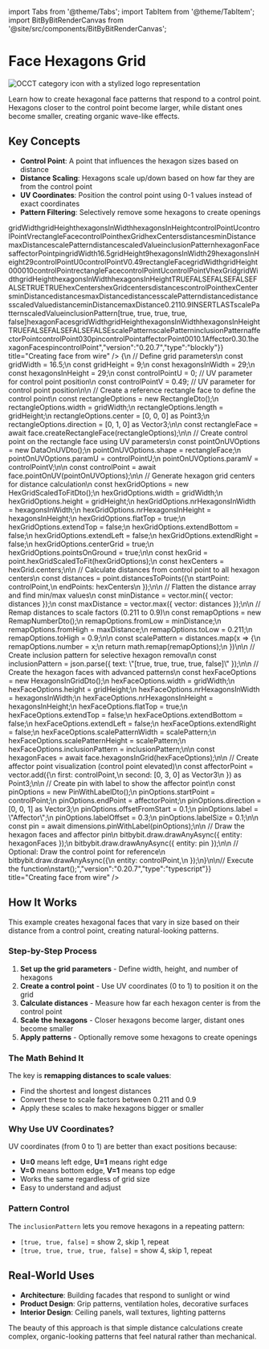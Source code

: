 import Tabs from '@theme/Tabs';
import TabItem from '@theme/TabItem';
import BitByBitRenderCanvas from '@site/src/components/BitByBitRenderCanvas';

# Face Hexagons Grid

<img 
  class="category-icon-small" 
  src="https://s.bitbybit.dev/assets/icons/white/occt-icon.svg" 
  alt="OCCT category icon with a stylized logo representation" 
  title="OCCT category icon" />

Learn how to create hexagonal face patterns that respond to a control point. Hexagons closer to the control point become larger, while distant ones become smaller, creating organic wave-like effects.

## Key Concepts

- **Control Point**: A point that influences the hexagon sizes based on distance
- **Distance Scaling**: Hexagons scale up/down based on how far they are from the control point
- **UV Coordinates**: Position the control point using 0-1 values instead of exact coordinates
- **Pattern Filtering**: Selectively remove some hexagons to create openings

<Tabs groupId="creating-face-from-wire">
<TabItem value="rete" label="Rete">
    <BitByBitRenderCanvas
    requireManualStart={true}
    script={{"script":"{\"id\":\"rete-v2-json\",\"nodes\":{\"ad44930c8195910f\":{\"id\":\"ad44930c8195910f\",\"name\":\"bitbybit.math.numberSlider\",\"customName\":\"width\",\"data\":{\"options\":{\"min\":5,\"max\":20,\"step\":0.1,\"width\":350,\"updateOnDrag\":false},\"number\":16.5},\"inputs\":{},\"position\":[429.0393216527848,1082.0251674594201]},\"45d60b87e0a0dfe4\":{\"id\":\"45d60b87e0a0dfe4\",\"name\":\"bitbybit.math.numberSlider\",\"customName\":\"heigt\",\"data\":{\"number\":9},\"inputs\":{},\"position\":[425.09924690643385,1237.0805987593171]},\"4c96351a40ef58d6\":{\"id\":\"4c96351a40ef58d6\",\"name\":\"bitbybit.math.numberSlider\",\"customName\":\"subdivisions w\",\"data\":{\"options\":{\"min\":5,\"max\":40,\"step\":1,\"width\":350,\"updateOnDrag\":false},\"number\":29},\"inputs\":{},\"position\":[418.6444537944787,1401.327026548878]},\"fc0f10f55cfd78c2\":{\"id\":\"fc0f10f55cfd78c2\",\"name\":\"bitbybit.math.numberSlider\",\"customName\":\"subdivisions h\",\"data\":{\"options\":{\"min\":0,\"max\":40,\"step\":0.1,\"width\":350,\"updateOnDrag\":false},\"number\":29},\"inputs\":{},\"position\":[420.87238961044295,1553.8214401409848]},\"6d7ccba935d50289\":{\"id\":\"6d7ccba935d50289\",\"name\":\"bitbybit.point.hexGridScaledToFit\",\"customName\":\"hex grid scaled to fit\",\"async\":false,\"drawable\":false,\"data\":{\"genericNodeData\":{\"hide\":false,\"oneOnOne\":false,\"flatten\":0,\"forceExecution\":false},\"width\":10,\"height\":10,\"nrHexagonsInWidth\":10,\"nrHexagonsInHeight\":10,\"flatTop\":true,\"extendTop\":false,\"extendBottom\":false,\"extendLeft\":false,\"extendRight\":false,\"centerGrid\":true,\"pointsOnGround\":true},\"inputs\":{\"width\":{\"connections\":[{\"node\":\"ad44930c8195910f\",\"output\":\"result\",\"data\":{}}]},\"height\":{\"connections\":[{\"node\":\"45d60b87e0a0dfe4\",\"output\":\"result\",\"data\":{}}]},\"nrHexagonsInWidth\":{\"connections\":[{\"node\":\"4c96351a40ef58d6\",\"output\":\"result\",\"data\":{}}]},\"nrHexagonsInHeight\":{\"connections\":[{\"node\":\"fc0f10f55cfd78c2\",\"output\":\"result\",\"data\":{}}]}},\"position\":[1228.6706775196694,464.9599084442343]},\"7b0ab71fb1f37ec8\":{\"id\":\"7b0ab71fb1f37ec8\",\"name\":\"bitbybit.json.getValueOnProp\",\"customName\":\"get value on prop\",\"async\":false,\"drawable\":false,\"data\":{\"genericNodeData\":{\"hide\":false,\"oneOnOne\":false,\"flatten\":0,\"forceExecution\":false},\"property\":\"centers\"},\"inputs\":{\"json\":{\"connections\":[{\"node\":\"6d7ccba935d50289\",\"output\":\"result\",\"data\":{}}]}},\"position\":[1630.8940177883746,464.77851777398433]},\"d040fd68bc78c1cc\":{\"id\":\"d040fd68bc78c1cc\",\"name\":\"bitbybit.point.distancesToPoints\",\"customName\":\"distances to points\",\"async\":false,\"drawable\":false,\"data\":{\"genericNodeData\":{\"hide\":false,\"oneOnOne\":false,\"flatten\":0,\"forceExecution\":false}},\"inputs\":{\"startPoint\":{\"connections\":[{\"node\":\"e3e97d1a757cfadc\",\"output\":\"result\",\"data\":{}}]},\"endPoints\":{\"connections\":[{\"node\":\"7b0ab71fb1f37ec8\",\"output\":\"result\",\"data\":{}}]}},\"position\":[2466.435030881331,224.36748166490298]},\"ba7f7e91dd75c55d\":{\"id\":\"ba7f7e91dd75c55d\",\"name\":\"bitbybit.vector.max\",\"customName\":\"max\",\"async\":false,\"drawable\":false,\"data\":{\"genericNodeData\":{\"hide\":false,\"oneOnOne\":false,\"flatten\":0,\"forceExecution\":false}},\"inputs\":{\"vector\":{\"connections\":[{\"node\":\"d040fd68bc78c1cc\",\"output\":\"result\",\"data\":{}}]}},\"position\":[2932.748806773879,486.8563013473016]},\"c71bfe07b38e41f9\":{\"id\":\"c71bfe07b38e41f9\",\"name\":\"bitbybit.vector.min\",\"customName\":\"min\",\"async\":false,\"drawable\":false,\"data\":{\"genericNodeData\":{\"hide\":false,\"oneOnOne\":false,\"flatten\":0,\"forceExecution\":false}},\"inputs\":{\"vector\":{\"connections\":[{\"node\":\"d040fd68bc78c1cc\",\"output\":\"result\",\"data\":{}}]}},\"position\":[2936.335250319339,225.2391480706185]},\"e09dbe00c352ccd0\":{\"id\":\"e09dbe00c352ccd0\",\"name\":\"bitbybit.math.remap\",\"customName\":\"remap\",\"async\":false,\"drawable\":false,\"data\":{\"genericNodeData\":{\"hide\":false,\"oneOnOne\":false,\"flatten\":0,\"forceExecution\":false},\"number\":0.5,\"fromLow\":0,\"fromHigh\":1,\"toLow\":0.211,\"toHigh\":0.9},\"inputs\":{\"fromHigh\":{\"connections\":[{\"node\":\"ba7f7e91dd75c55d\",\"output\":\"result\",\"data\":{}}]},\"fromLow\":{\"connections\":[{\"node\":\"c71bfe07b38e41f9\",\"output\":\"result\",\"data\":{}}]},\"number\":{\"connections\":[{\"node\":\"4451d9707782e77e\",\"output\":\"result\",\"data\":{}}]}},\"position\":[3388.229444402424,181.6348369460197]},\"4451d9707782e77e\":{\"id\":\"4451d9707782e77e\",\"name\":\"bitbybit.lists.flatten\",\"customName\":\"flatten\",\"data\":{\"nrLevels\":1},\"inputs\":{\"list\":{\"connections\":[{\"node\":\"d040fd68bc78c1cc\",\"output\":\"result\",\"data\":{}}]}},\"position\":[2938.4179420951496,14.356319078361025]},\"e1fcbf08c74d2039\":{\"id\":\"e1fcbf08c74d2039\",\"name\":\"bitbybit.json.parse\",\"customName\":\"parse\",\"async\":false,\"drawable\":false,\"data\":{\"genericNodeData\":{\"hide\":false,\"oneOnOne\":false,\"flatten\":0,\"forceExecution\":false},\"text\":\"[true, true, true, true, false]\"},\"inputs\":{},\"position\":[4181.572933865546,1697.8419602693875]},\"16d3131b4a0a16da\":{\"id\":\"16d3131b4a0a16da\",\"name\":\"bitbybit.occt.shapes.face.hexagonsInGrid\",\"customName\":\"hexagons in grid\",\"async\":true,\"drawable\":true,\"data\":{\"genericNodeData\":{\"hide\":false,\"oneOnOne\":false,\"flatten\":0,\"forceExecution\":false},\"width\":10,\"height\":10,\"nrHexagonsInWidth\":10,\"nrHexagonsInHeight\":10,\"flatTop\":true,\"extendTop\":false,\"extendBottom\":false,\"extendLeft\":false,\"extendRight\":false},\"inputs\":{\"width\":{\"connections\":[{\"node\":\"ad44930c8195910f\",\"output\":\"result\",\"data\":{}}]},\"height\":{\"connections\":[{\"node\":\"45d60b87e0a0dfe4\",\"output\":\"result\",\"data\":{}}]},\"nrHexagonsInWidth\":{\"connections\":[{\"node\":\"4c96351a40ef58d6\",\"output\":\"result\",\"data\":{}}]},\"nrHexagonsInHeight\":{\"connections\":[{\"node\":\"fc0f10f55cfd78c2\",\"output\":\"result\",\"data\":{}}]},\"scalePatternWidth\":{\"connections\":[{\"node\":\"188edaa55cc48f55\",\"output\":\"list\",\"data\":{}}]},\"scalePatternHeight\":{\"connections\":[{\"node\":\"188edaa55cc48f55\",\"output\":\"list\",\"data\":{}}]},\"inclusionPattern\":{\"connections\":[{\"node\":\"e1fcbf08c74d2039\",\"output\":\"result\",\"data\":{}}]}},\"position\":[4601.643014193374,1179.7801930070877]},\"6817a3e119b8001e\":{\"id\":\"6817a3e119b8001e\",\"name\":\"bitbybit.occt.shapes.face.createRectangleFace\",\"customName\":\"rectangle face\",\"async\":true,\"drawable\":true,\"data\":{\"genericNodeData\":{\"hide\":true,\"oneOnOne\":false,\"flatten\":0,\"forceExecution\":false},\"width\":1,\"length\":2,\"center\":[0,0,0],\"direction\":[0,1,0]},\"inputs\":{\"width\":{\"connections\":[{\"node\":\"ad44930c8195910f\",\"output\":\"result\",\"data\":{}}]},\"length\":{\"connections\":[{\"node\":\"45d60b87e0a0dfe4\",\"output\":\"result\",\"data\":{}}]}},\"position\":[1233.1555294494865,66.5092462243021]},\"e3e97d1a757cfadc\":{\"id\":\"e3e97d1a757cfadc\",\"name\":\"bitbybit.occt.shapes.face.pointOnUV\",\"customName\":\"point on uv\",\"async\":true,\"drawable\":true,\"data\":{\"genericNodeData\":{\"hide\":true,\"oneOnOne\":false,\"flatten\":0,\"forceExecution\":false},\"paramU\":0.5,\"paramV\":0.5},\"inputs\":{\"shape\":{\"connections\":[{\"node\":\"6817a3e119b8001e\",\"output\":\"result\",\"data\":{}}]},\"paramU\":{\"connections\":[{\"node\":\"70bbd4e213abbcaf\",\"output\":\"result\",\"data\":{}}]},\"paramV\":{\"connections\":[{\"node\":\"75479b9084987307\",\"output\":\"result\",\"data\":{}}]}},\"position\":[1804.7348160741294,-345.33507323009553]},\"70bbd4e213abbcaf\":{\"id\":\"70bbd4e213abbcaf\",\"name\":\"bitbybit.math.numberSlider\",\"customName\":\"u1\",\"data\":{\"options\":{\"min\":0,\"max\":1,\"step\":0.01,\"width\":350,\"updateOnDrag\":false},\"number\":0},\"inputs\":{},\"position\":[482.238253954552,-303.0919535070989]},\"75479b9084987307\":{\"id\":\"75479b9084987307\",\"name\":\"bitbybit.math.numberSlider\",\"customName\":\"v1\",\"data\":{\"options\":{\"min\":0,\"max\":1,\"step\":0.01,\"width\":350,\"updateOnDrag\":false},\"number\":0.49},\"inputs\":{},\"position\":[477.9973898770159,-143.21421959629308]},\"188edaa55cc48f55\":{\"id\":\"188edaa55cc48f55\",\"name\":\"bitbybit.lists.createList\",\"customName\":\"create list\",\"data\":{},\"inputs\":{\"listElements\":{\"connections\":[{\"node\":\"e09dbe00c352ccd0\",\"output\":\"result\",\"data\":{}}]}},\"position\":[3774.1237260005505,222.0353306345227]},\"7b30d93ddc67215e\":{\"id\":\"7b30d93ddc67215e\",\"name\":\"bitbybit.vector.add\",\"customName\":\"add\",\"async\":false,\"drawable\":false,\"data\":{\"genericNodeData\":{\"hide\":false,\"oneOnOne\":false,\"flatten\":0,\"forceExecution\":false}},\"inputs\":{\"first\":{\"connections\":[{\"node\":\"e3e97d1a757cfadc\",\"output\":\"result\",\"data\":{}}]},\"second\":{\"connections\":[{\"node\":\"8a9746568185ff05\",\"output\":\"result\",\"data\":{}}]}},\"position\":[2808.986525228427,-469.65148540833]},\"8a9746568185ff05\":{\"id\":\"8a9746568185ff05\",\"name\":\"bitbybit.vector.vectorXYZ\",\"customName\":\"vector xyz\",\"async\":false,\"drawable\":true,\"data\":{\"genericNodeData\":{\"hide\":true,\"oneOnOne\":false,\"flatten\":0,\"forceExecution\":false},\"x\":0,\"y\":3,\"z\":0},\"inputs\":{},\"position\":[2407.7419693212737,-248.19410922127568]},\"52c7bcb502b29908\":{\"id\":\"52c7bcb502b29908\",\"name\":\"bitbybit.occt.dimensions.pinWithLabel\",\"customName\":\"pin with label\",\"async\":true,\"drawable\":true,\"data\":{\"genericNodeData\":{\"hide\":false,\"oneOnOne\":false,\"flatten\":0,\"forceExecution\":false},\"startPoint\":[0,0,0],\"endPoint\":[0,5,2],\"direction\":[0,0,1],\"offsetFromStart\":0.1,\"label\":\"Affector\",\"labelOffset\":0.3,\"labelSize\":0.1},\"inputs\":{\"endPoint\":{\"connections\":[{\"node\":\"7b30d93ddc67215e\",\"output\":\"result\",\"data\":{}}]},\"startPoint\":{\"connections\":[{\"node\":\"e3e97d1a757cfadc\",\"output\":\"result\",\"data\":{}}]}},\"position\":[3232.1990358973653,-753.8800452539867]}}}","version":"0.20.7","type":"rete"}}
    title="Creating face from wire"
    />
</TabItem>
<TabItem value="blockly" label="Blockly">
  <BitByBitRenderCanvas
    requireManualStart={true}
    script={{"script":"<xml xmlns=\"https://developers.google.com/blockly/xml\"><variables><variable id=\"gridWidth\">gridWidth</variable><variable id=\"gridHeight\">gridHeight</variable><variable id=\"hexagonsInWidth\">hexagonsInWidth</variable><variable id=\"hexagonsInHeight\">hexagonsInHeight</variable><variable id=\"controlPointU\">controlPointU</variable><variable id=\"controlPointV\">controlPointV</variable><variable id=\"rectangleFace\">rectangleFace</variable><variable id=\"controlPoint\">controlPoint</variable><variable id=\"hexGrid\">hexGrid</variable><variable id=\"hexCenters\">hexCenters</variable><variable id=\"distances\">distances</variable><variable id=\"minDistance\">minDistance</variable><variable id=\"maxDistance\">maxDistance</variable><variable id=\"scalePattern\">scalePattern</variable><variable id=\"distance\">distance</variable><variable id=\"scaledValue\">scaledValue</variable><variable id=\"inclusionPattern\">inclusionPattern</variable><variable id=\"hexagonFaces\">hexagonFaces</variable><variable id=\"affectorPoint\">affectorPoint</variable><variable id=\"pin\">pin</variable></variables><block type=\"variables_set\" id=\"setGridWidth\" x=\"-500\" y=\"-500\"><field name=\"VAR\" id=\"gridWidth\">gridWidth</field><value name=\"VALUE\"><block type=\"math_number\" id=\"gridWidthValue\"><field name=\"NUM\">16.5</field></block></value><next><block type=\"variables_set\" id=\"setGridHeight\"><field name=\"VAR\" id=\"gridHeight\">gridHeight</field><value name=\"VALUE\"><block type=\"math_number\" id=\"gridHeightValue\"><field name=\"NUM\">9</field></block></value><next><block type=\"variables_set\" id=\"setHexagonsInWidth\"><field name=\"VAR\" id=\"hexagonsInWidth\">hexagonsInWidth</field><value name=\"VALUE\"><block type=\"math_number\" id=\"hexagonsInWidthValue\"><field name=\"NUM\">29</field></block></value><next><block type=\"variables_set\" id=\"setHexagonsInHeight\"><field name=\"VAR\" id=\"hexagonsInHeight\">hexagonsInHeight</field><value name=\"VALUE\"><block type=\"math_number\" id=\"hexagonsInHeightValue\"><field name=\"NUM\">29</field></block></value><next><block type=\"variables_set\" id=\"setControlPointU\"><field name=\"VAR\" id=\"controlPointU\">controlPointU</field><value name=\"VALUE\"><block type=\"math_number\" id=\"controlPointUValue\"><field name=\"NUM\">0</field></block></value><next><block type=\"variables_set\" id=\"setControlPointV\"><field name=\"VAR\" id=\"controlPointV\">controlPointV</field><value name=\"VALUE\"><block type=\"math_number\" id=\"controlPointVValue\"><field name=\"NUM\">0.49</field></block></value><next><block type=\"variables_set\" id=\"setRectangleFace\"><field name=\"VAR\" id=\"rectangleFace\">rectangleFace</field><value name=\"VALUE\"><block type=\"base_time_await_return\" id=\"awaitRectangleFace\"><value name=\"Promise\"><block type=\"bitbybit.occt.shapes.face.createRectangleFace\" id=\"createRectangleFace\"><value name=\"Width\"><block type=\"variables_get\" id=\"getRectangleWidth\"><field name=\"VAR\" id=\"gridWidth\">gridWidth</field></block></value><value name=\"Length\"><block type=\"variables_get\" id=\"getRectangleLength\"><field name=\"VAR\" id=\"gridHeight\">gridHeight</field></block></value><value name=\"Center\"><block type=\"bitbybit.point.pointXYZ\" id=\"rectangleCenter\"><value name=\"X\"><block type=\"math_number\" id=\"rectangleCenterX\"><field name=\"NUM\">0</field></block></value><value name=\"Y\"><block type=\"math_number\" id=\"rectangleCenterY\"><field name=\"NUM\">0</field></block></value><value name=\"Z\"><block type=\"math_number\" id=\"rectangleCenterZ\"><field name=\"NUM\">0</field></block></value></block></value><value name=\"Direction\"><block type=\"bitbybit.vector.vectorXYZ\" id=\"rectangleDirection\"><value name=\"X\"><block type=\"math_number\" id=\"rectangleDirectionX\"><field name=\"NUM\">0</field></block></value><value name=\"Y\"><block type=\"math_number\" id=\"rectangleDirectionY\"><field name=\"NUM\">1</field></block></value><value name=\"Z\"><block type=\"math_number\" id=\"rectangleDirectionZ\"><field name=\"NUM\">0</field></block></value></block></value></block></value></block></value><next><block type=\"variables_set\" id=\"setControlPoint\"><field name=\"VAR\" id=\"controlPoint\">controlPoint</field><value name=\"VALUE\"><block type=\"base_time_await_return\" id=\"awaitControlPoint\"><value name=\"Promise\"><block type=\"bitbybit.occt.shapes.face.pointOnUV\" id=\"pointOnUV\"><value name=\"Shape\"><block type=\"variables_get\" id=\"getShapeForUV\"><field name=\"VAR\" id=\"rectangleFace\">rectangleFace</field></block></value><value name=\"ParamU\"><block type=\"variables_get\" id=\"getParamU\"><field name=\"VAR\" id=\"controlPointU\">controlPointU</field></block></value><value name=\"ParamV\"><block type=\"variables_get\" id=\"getParamV\"><field name=\"VAR\" id=\"controlPointV\">controlPointV</field></block></value></block></value></block></value><next><block type=\"variables_set\" id=\"setHexGrid\"><field name=\"VAR\" id=\"hexGrid\">hexGrid</field><value name=\"VALUE\"><block type=\"bitbybit.point.hexGridScaledToFit\" id=\"hexGridScaledToFit\"><value name=\"Width\"><block type=\"variables_get\" id=\"getHexGridWidth\"><field name=\"VAR\" id=\"gridWidth\">gridWidth</field></block></value><value name=\"Height\"><block type=\"variables_get\" id=\"getHexGridHeight\"><field name=\"VAR\" id=\"gridHeight\">gridHeight</field></block></value><value name=\"NrHexagonsInWidth\"><block type=\"variables_get\" id=\"getHexagonsWidth\"><field name=\"VAR\" id=\"hexagonsInWidth\">hexagonsInWidth</field></block></value><value name=\"NrHexagonsInHeight\"><block type=\"variables_get\" id=\"getHexagonsHeight\"><field name=\"VAR\" id=\"hexagonsInHeight\">hexagonsInHeight</field></block></value><value name=\"FlatTop\"><block type=\"logic_boolean\" id=\"flatTopValue\"><field name=\"BOOL\">TRUE</field></block></value><value name=\"ExtendTop\"><block type=\"logic_boolean\" id=\"extendTopValue\"><field name=\"BOOL\">FALSE</field></block></value><value name=\"ExtendBottom\"><block type=\"logic_boolean\" id=\"extendBottomValue\"><field name=\"BOOL\">FALSE</field></block></value><value name=\"ExtendLeft\"><block type=\"logic_boolean\" id=\"extendLeftValue\"><field name=\"BOOL\">FALSE</field></block></value><value name=\"ExtendRight\"><block type=\"logic_boolean\" id=\"extendRightValue\"><field name=\"BOOL\">FALSE</field></block></value><value name=\"CenterGrid\"><block type=\"logic_boolean\" id=\"centerGridValue\"><field name=\"BOOL\">TRUE</field></block></value><value name=\"PointsOnGround\"><block type=\"logic_boolean\" id=\"pointsOnGroundValue\"><field name=\"BOOL\">TRUE</field></block></value></block></value><next><block type=\"variables_set\" id=\"setHexCenters\"><field name=\"VAR\" id=\"hexCenters\">hexCenters</field><value name=\"VALUE\"><block type=\"bitbybit.json.getValueOnProp\" id=\"getHexCenters\"><value name=\"Json\"><block type=\"variables_get\" id=\"getHexGridForCenters\"><field name=\"VAR\" id=\"hexGrid\">hexGrid</field></block></value><value name=\"Property\"><block type=\"text\" id=\"centersProperty\"><field name=\"TEXT\">centers</field></block></value></block></value><next><block type=\"variables_set\" id=\"setDistances\"><field name=\"VAR\" id=\"distances\">distances</field><value name=\"VALUE\"><block type=\"bitbybit.point.distancesToPoints\" id=\"distancesToPoints\"><value name=\"StartPoint\"><block type=\"variables_get\" id=\"getControlPointForDistances\"><field name=\"VAR\" id=\"controlPoint\">controlPoint</field></block></value><value name=\"EndPoints\"><block type=\"variables_get\" id=\"getHexCentersForDistances\"><field name=\"VAR\" id=\"hexCenters\">hexCenters</field></block></value></block></value><next><block type=\"variables_set\" id=\"setMinDistance\"><field name=\"VAR\" id=\"minDistance\">minDistance</field><value name=\"VALUE\"><block type=\"bitbybit.vector.min\" id=\"vectorMin\"><value name=\"Vector\"><block type=\"variables_get\" id=\"getDistancesForMin\"><field name=\"VAR\" id=\"distances\">distances</field></block></value></block></value><next><block type=\"variables_set\" id=\"setMaxDistance\"><field name=\"VAR\" id=\"maxDistance\">maxDistance</field><value name=\"VALUE\"><block type=\"bitbybit.vector.max\" id=\"vectorMax\"><value name=\"Vector\"><block type=\"variables_get\" id=\"getDistancesForMax\"><field name=\"VAR\" id=\"distances\">distances</field></block></value></block></value><next><block type=\"variables_set\" id=\"setScalePattern\"><field name=\"VAR\" id=\"scalePattern\">scalePattern</field><value name=\"VALUE\"><block type=\"lists_create_with\" id=\"emptyScalePattern\"><mutation items=\"0\"></mutation></block></value><next><block type=\"controls_forEach\" id=\"forEachDistance\"><field name=\"VAR\" id=\"distance\">distance</field><value name=\"LIST\"><block type=\"variables_get\" id=\"getDistancesForLoop\"><field name=\"VAR\" id=\"distances\">distances</field></block></value><statement name=\"DO\"><block type=\"variables_set\" id=\"setScaledValue\"><field name=\"VAR\" id=\"scaledValue\">scaledValue</field><value name=\"VALUE\"><block type=\"bitbybit.math.remap\" id=\"remapDistance\"><value name=\"Number\"><block type=\"variables_get\" id=\"getCurrentDistance\"><field name=\"VAR\" id=\"distance\">distance</field></block></value><value name=\"FromLow\"><block type=\"variables_get\" id=\"getMinDistance\"><field name=\"VAR\" id=\"minDistance\">minDistance</field></block></value><value name=\"FromHigh\"><block type=\"variables_get\" id=\"getMaxDistance\"><field name=\"VAR\" id=\"maxDistance\">maxDistance</field></block></value><value name=\"ToLow\"><block type=\"math_number\" id=\"toLowValue\"><field name=\"NUM\">0.211</field></block></value><value name=\"ToHigh\"><block type=\"math_number\" id=\"toHighValue\"><field name=\"NUM\">0.9</field></block></value></block></value><next><block type=\"lists_setIndex\" id=\"addScaledValue\"><mutation at=\"false\"></mutation><field name=\"MODE\">INSERT</field><field name=\"WHERE\">LAST</field><value name=\"LIST\"><block type=\"variables_get\" id=\"getScalePatternList\"><field name=\"VAR\" id=\"scalePattern\">scalePattern</field></block></value><value name=\"TO\"><block type=\"variables_get\" id=\"getScaledValue\"><field name=\"VAR\" id=\"scaledValue\">scaledValue</field></block></value></block></next></block></statement><next><block type=\"variables_set\" id=\"setInclusionPattern\"><field name=\"VAR\" id=\"inclusionPattern\">inclusionPattern</field><value name=\"VALUE\"><block type=\"bitbybit.json.parse\" id=\"parseInclusionPattern\"><value name=\"Text\"><block type=\"text\" id=\"inclusionPatternText\"><field name=\"TEXT\">[true, true, true, true, false]</field></block></value></block></value><next><block type=\"variables_set\" id=\"setHexagonFaces\"><field name=\"VAR\" id=\"hexagonFaces\">hexagonFaces</field><value name=\"VALUE\"><block type=\"base_time_await_return\" id=\"awaitHexagonFaces\"><value name=\"Promise\"><block type=\"bitbybit.occt.shapes.face.hexagonsInGrid\" id=\"hexagonsInGrid\"><value name=\"Width\"><block type=\"variables_get\" id=\"getWidthForHexFaces\"><field name=\"VAR\" id=\"gridWidth\">gridWidth</field></block></value><value name=\"Height\"><block type=\"variables_get\" id=\"getHeightForHexFaces\"><field name=\"VAR\" id=\"gridHeight\">gridHeight</field></block></value><value name=\"NrHexagonsInWidth\"><block type=\"variables_get\" id=\"getHexWidthForFaces\"><field name=\"VAR\" id=\"hexagonsInWidth\">hexagonsInWidth</field></block></value><value name=\"NrHexagonsInHeight\"><block type=\"variables_get\" id=\"getHexHeightForFaces\"><field name=\"VAR\" id=\"hexagonsInHeight\">hexagonsInHeight</field></block></value><value name=\"FlatTop\"><block type=\"logic_boolean\" id=\"flatTopForFaces\"><field name=\"BOOL\">TRUE</field></block></value><value name=\"ExtendTop\"><block type=\"logic_boolean\" id=\"extendTopForFaces\"><field name=\"BOOL\">FALSE</field></block></value><value name=\"ExtendBottom\"><block type=\"logic_boolean\" id=\"extendBottomForFaces\"><field name=\"BOOL\">FALSE</field></block></value><value name=\"ExtendLeft\"><block type=\"logic_boolean\" id=\"extendLeftForFaces\"><field name=\"BOOL\">FALSE</field></block></value><value name=\"ExtendRight\"><block type=\"logic_boolean\" id=\"extendRightForFaces\"><field name=\"BOOL\">FALSE</field></block></value><value name=\"ScalePatternWidth\"><block type=\"variables_get\" id=\"getScalePatternForWidth\"><field name=\"VAR\" id=\"scalePattern\">scalePattern</field></block></value><value name=\"ScalePatternHeight\"><block type=\"variables_get\" id=\"getScalePatternForHeight\"><field name=\"VAR\" id=\"scalePattern\">scalePattern</field></block></value><value name=\"InclusionPattern\"><block type=\"variables_get\" id=\"getInclusionPattern\"><field name=\"VAR\" id=\"inclusionPattern\">inclusionPattern</field></block></value></block></value></block></value><next><block type=\"variables_set\" id=\"setAffectorPoint\"><field name=\"VAR\" id=\"affectorPoint\">affectorPoint</field><value name=\"VALUE\"><block type=\"bitbybit.vector.add\" id=\"addAffectorOffset\"><value name=\"First\"><block type=\"variables_get\" id=\"getControlPointForAffector\"><field name=\"VAR\" id=\"controlPoint\">controlPoint</field></block></value><value name=\"Second\"><block type=\"bitbybit.vector.vectorXYZ\" id=\"affectorOffset\"><value name=\"X\"><block type=\"math_number\" id=\"affectorOffsetX\"><field name=\"NUM\">0</field></block></value><value name=\"Y\"><block type=\"math_number\" id=\"affectorOffsetY\"><field name=\"NUM\">3</field></block></value><value name=\"Z\"><block type=\"math_number\" id=\"affectorOffsetZ\"><field name=\"NUM\">0</field></block></value></block></value></block></value><next><block type=\"variables_set\" id=\"setPin\"><field name=\"VAR\" id=\"pin\">pin</field><value name=\"VALUE\"><block type=\"base_time_await_return\" id=\"awaitPin\"><value name=\"Promise\"><block type=\"bitbybit.occt.dimensions.pinWithLabel\" id=\"pinWithLabel\"><value name=\"StartPoint\"><block type=\"variables_get\" id=\"getControlPointForPin\"><field name=\"VAR\" id=\"controlPoint\">controlPoint</field></block></value><value name=\"EndPoint\"><block type=\"variables_get\" id=\"getAffectorPointForPin\"><field name=\"VAR\" id=\"affectorPoint\">affectorPoint</field></block></value><value name=\"Direction\"><block type=\"bitbybit.vector.vectorXYZ\" id=\"pinDirection\"><value name=\"X\"><block type=\"math_number\" id=\"pinDirectionX\"><field name=\"NUM\">0</field></block></value><value name=\"Y\"><block type=\"math_number\" id=\"pinDirectionY\"><field name=\"NUM\">0</field></block></value><value name=\"Z\"><block type=\"math_number\" id=\"pinDirectionZ\"><field name=\"NUM\">1</field></block></value></block></value><value name=\"OffsetFromStart\"><block type=\"math_number\" id=\"pinOffset\"><field name=\"NUM\">0.1</field></block></value><value name=\"Label\"><block type=\"text\" id=\"pinLabel\"><field name=\"TEXT\">Affector</field></block></value><value name=\"LabelOffset\"><block type=\"math_number\" id=\"pinLabelOffset\"><field name=\"NUM\">0.3</field></block></value><value name=\"LabelSize\"><block type=\"math_number\" id=\"pinLabelSize\"><field name=\"NUM\">0.1</field></block></value></block></value></block></value><next><block type=\"bitbybit.draw.drawAnyAsyncNoReturn\" id=\"drawHexagonFaces\"><value name=\"Entity\"><block type=\"variables_get\" id=\"getHexagonFacesForDraw\"><field name=\"VAR\" id=\"hexagonFaces\">hexagonFaces</field></block></value><next><block type=\"bitbybit.draw.drawAnyAsyncNoReturn\" id=\"drawPin\"><value name=\"Entity\"><block type=\"variables_get\" id=\"getPinForDraw\"><field name=\"VAR\" id=\"pin\">pin</field></block></value><next><block type=\"bitbybit.draw.drawAnyAsyncNoReturn\" id=\"drawControlPoint\"><value name=\"Entity\"><block type=\"variables_get\" id=\"getControlPointForDraw\"><field name=\"VAR\" id=\"controlPoint\">controlPoint</field></block></value></block></next></block></next></block></next></block></next></block></next></block></next></block></next></block></next></block></next></block></next></block></next></block></next></block></next></block></next></block></next></block></next></block></next></block></next></block></xml>","version":"0.20.7","type":"blockly"}}
    title="Creating face from wire"
    />
</TabItem>
<TabItem value="typescript" label="TypeScript">
<BitByBitRenderCanvas
    requireManualStart={true}
    script={{"script":"// Import required DTOs and types for face hexagon grid creation\nconst { HexagonsInGridDto, RectangleDto, DataOnUVDto, PinWithLabelDto } = Bit.Inputs.OCCT;\nconst { HexGridScaledToFitDto } = Bit.Inputs.Point;\nconst { RemapNumberDto } = Bit.Inputs.Math;\nconst { HexGridData } = Bit.Models.Point;\n\ntype Point3 = Bit.Inputs.Base.Point3;\ntype Vector3 = Bit.Inputs.Base.Vector3;\ntype TopoDSFacePointer = Bit.Inputs.OCCT.TopoDSFacePointer;\n\n// Get access to OCCT face, point, and utility functions\nconst { face } = bitbybit.occt.shapes;\nconst { point } = bitbybit;\nconst { math, vector, json, lists } = bitbybit;\nconst { dimensions } = bitbybit.occt;\n\n// Define the main function to create advanced hexagon face pattern\nconst start = async () => {\n    // Define grid parameters\n    const gridWidth = 16.5;\n    const gridHeight = 9;\n    const hexagonsInWidth = 29;\n    const hexagonsInHeight = 29;\n    const controlPointU = 0; // UV parameter for control point position\n    const controlPointV = 0.49; // UV parameter for control point position\n\n    // Create a reference rectangle face to define the control point\n    const rectangleOptions = new RectangleDto();\n    rectangleOptions.width = gridWidth;\n    rectangleOptions.length = gridHeight;\n    rectangleOptions.center = [0, 0, 0] as Point3;\n    rectangleOptions.direction = [0, 1, 0] as Vector3;\n\n    const rectangleFace = await face.createRectangleFace(rectangleOptions);\n\n    // Create control point on the rectangle face using UV parameters\n    const pointOnUVOptions = new DataOnUVDto<TopoDSFacePointer>();\n    pointOnUVOptions.shape = rectangleFace;\n    pointOnUVOptions.paramU = controlPointU;\n    pointOnUVOptions.paramV = controlPointV;\n\n    const controlPoint = await face.pointOnUV(pointOnUVOptions);\n\n    // Generate hexagon grid centers for distance calculation\n    const hexGridOptions = new HexGridScaledToFitDto();\n    hexGridOptions.width = gridWidth;\n    hexGridOptions.height = gridHeight;\n    hexGridOptions.nrHexagonsInWidth = hexagonsInWidth;\n    hexGridOptions.nrHexagonsInHeight = hexagonsInHeight;\n    hexGridOptions.flatTop = true;\n    hexGridOptions.extendTop = false;\n    hexGridOptions.extendBottom = false;\n    hexGridOptions.extendLeft = false;\n    hexGridOptions.extendRight = false;\n    hexGridOptions.centerGrid = true;\n    hexGridOptions.pointsOnGround = true;\n\n    const hexGrid = point.hexGridScaledToFit(hexGridOptions);\n    const hexCenters = hexGrid.centers;\n\n    // Calculate distances from control point to all hexagon centers\n    const distances = point.distancesToPoints({\n        startPoint: controlPoint,\n        endPoints: hexCenters\n    });\n\n    // Flatten the distance array and find min/max values\n    const minDistance = vector.min({ vector: distances });\n    const maxDistance = vector.max({ vector: distances });\n\n    // Remap distances to scale factors (0.211 to 0.9)\n    const remapOptions = new RemapNumberDto();\n    remapOptions.fromLow = minDistance;\n    remapOptions.fromHigh = maxDistance;\n    remapOptions.toLow = 0.211;\n    remapOptions.toHigh = 0.9;\n\n    const scalePattern = distances.map(x => {\n        remapOptions.number = x;\n        return math.remap(remapOptions);\n    })\n\n    // Create inclusion pattern for selective hexagon removal\n    const inclusionPattern = json.parse({ text: \"[true, true, true, true, false]\" });\n\n    // Create the hexagon faces with advanced patterns\n    const hexFaceOptions = new HexagonsInGridDto();\n    hexFaceOptions.width = gridWidth;\n    hexFaceOptions.height = gridHeight;\n    hexFaceOptions.nrHexagonsInWidth = hexagonsInWidth;\n    hexFaceOptions.nrHexagonsInHeight = hexagonsInHeight;\n    hexFaceOptions.flatTop = true;\n    hexFaceOptions.extendTop = false;\n    hexFaceOptions.extendBottom = false;\n    hexFaceOptions.extendLeft = false;\n    hexFaceOptions.extendRight = false;\n    hexFaceOptions.scalePatternWidth = scalePattern;\n    hexFaceOptions.scalePatternHeight = scalePattern;\n    hexFaceOptions.inclusionPattern = inclusionPattern;\n\n    const hexagonFaces = await face.hexagonsInGrid(hexFaceOptions);\n\n    // Create affector point visualization (control point elevated)\n    const affectorPoint = vector.add({\n        first: controlPoint,\n        second: [0, 3, 0] as Vector3\n    }) as Point3;\n\n    // Create pin with label to show the affector point\n    const pinOptions = new PinWithLabelDto();\n    pinOptions.startPoint = controlPoint;\n    pinOptions.endPoint = affectorPoint;\n    pinOptions.direction = [0, 0, 1] as Vector3;\n    pinOptions.offsetFromStart = 0.1;\n    pinOptions.label = \"Affector\";\n    pinOptions.labelOffset = 0.3;\n    pinOptions.labelSize = 0.1;\n\n    const pin = await dimensions.pinWithLabel(pinOptions);\n\n    // Draw the hexagon faces and affector pin\n    bitbybit.draw.drawAnyAsync({ entity: hexagonFaces });\n    bitbybit.draw.drawAnyAsync({ entity: pin });\n\n    // Optional: Draw the control point for reference\n    bitbybit.draw.drawAnyAsync({\n        entity: controlPoint,\n    });\n}\n\n// Execute the function\nstart();","version":"0.20.7","type":"typescript"}}
    title="Creating face from wire"
    />
</TabItem>
</Tabs>

## How It Works

This example creates hexagonal faces that vary in size based on their distance from a control point, creating natural-looking patterns.

### Step-by-Step Process

1. **Set up the grid parameters** - Define width, height, and number of hexagons
2. **Create a control point** - Use UV coordinates (0 to 1) to position it on the grid
3. **Calculate distances** - Measure how far each hexagon center is from the control point
4. **Scale the hexagons** - Closer hexagons become larger, distant ones become smaller
5. **Apply patterns** - Optionally remove some hexagons to create openings

### The Math Behind It

The key is **remapping distances to scale values**:
- Find the shortest and longest distances
- Convert these to scale factors between 0.211 and 0.9
- Apply these scales to make hexagons bigger or smaller

### Why Use UV Coordinates?

UV coordinates (from 0 to 1) are better than exact positions because:
- **U=0** means left edge, **U=1** means right edge
- **V=0** means bottom edge, **V=1** means top edge
- Works the same regardless of grid size
- Easy to understand and adjust

### Pattern Control

The `inclusionPattern` lets you remove hexagons in a repeating pattern:
- `[true, true, false]` = show 2, skip 1, repeat
- `[true, true, true, true, false]` = show 4, skip 1, repeat

## Real-World Uses

- **Architecture**: Building facades that respond to sunlight or wind
- **Product Design**: Grip patterns, ventilation holes, decorative surfaces
- **Interior Design**: Ceiling panels, wall textures, lighting patterns

The beauty of this approach is that simple distance calculations create complex, organic-looking patterns that feel natural rather than mechanical.
